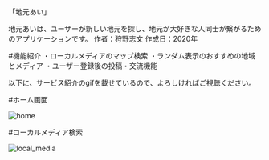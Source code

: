 「地元あい」

地元あいは、ユーザーが新しい地元を探し、地元が大好きな人同士が繋がるためのアプリケーションです。
作者：狩野志文
作成日：2020年

#機能紹介
・ローカルメディアのマップ検索
・ランダム表示のおすすめの地域とメディア
・ユーザー登録後の投稿・交流機能

以下に、サービス紹介のgifを載せているので、よろしければご視聴ください。

#ホーム画面


![home](https://user-images.githubusercontent.com/71757537/103740316-59367b00-503a-11eb-85de-782e9e2b68cf.gif)


#ローカルメディア検索


![local_media](https://user-images.githubusercontent.com/71757537/103740974-94857980-503b-11eb-872a-48b98dfe634e.gif)


